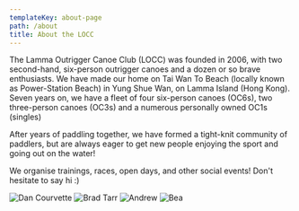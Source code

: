 ```yaml
---
templateKey: about-page
path: /about
title: About the LOCC
---
```

The Lamma Outrigger Canoe Club (LOCC) was founded in 2006, with two second-hand, six-person outrigger canoes and a dozen or so brave enthusiasts. We have made our home on Tai Wan To Beach (locally known as Power-Station Beach) in Yung Shue Wan, on Lamma Island (Hong Kong).\
Seven years on, we have a fleet of four six-person canoes (OC6s), two three-person canoes (OC3s) and a numerous personally owned OC1s (singles)

After years of paddling together, we have formed a tight-knit community of paddlers, but are always eager to get new people enjoying the sport and going out on the water!

We organise trainings, races, open days, and other social events! Don't hesitate to say hi :)


![Dan﻿ Courvette](/img/locc_brad_new_paddlers_edited_o.jpeg "Vice Chair, 2022")
![Brad Tarr](/img/locc_brad_new_paddlers_edited_o.jpeg "Vice Chair, 2022")
![A﻿ndrew](/img/locc_brad_new_paddlers_edited_o.jpeg "Treasurer, 2022")
![Bea](/img/locc_brad_new_paddlers_edited_o.jpeg "Secretary, 2022")